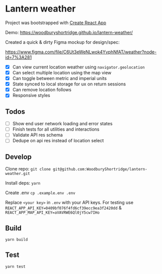 # Lantern weather

Project was bootstrapped with [Create React App](https://github.com/facebook/create-react-app)

Demo: https://woodburyshortridge.github.io/lantern-weather/

Created a quick & dirty Figma mockup for design/spec:

https://www.figma.com/file/C6Ut3eWeNLwok4YvphNfAT/weather?node-id=7%3A281

- [X] Can view current location weather using `navigator.geolocation`
- [X] Can select multiple location using the map view
- [X] Can toggle between metric and imperial units
- [X] State synced to local storage for ux on return sessions
- [X] Can remove location follows
- [X] Responsive styles

## Todos

- [ ] Show end user network loading and error states
- [ ] Finish tests for all utilities and interactions
- [ ] Validate API res schema
- [ ] Dedupe on api res instead of location select

## Develop

Clone repo:
`git clone git@github.com:WoodburyShortridge/lantern-weather.git`

Install deps:
`yarn`

Create .env
`cp .example.env .env`

Replace `<your key>` in `.env` with your API keys. For testing use `REACT_APP_API_KEY=0409bf076f4fd6cf39ecc9ea3f2420dd` & `REACT_APP_MAP_API_KEY=aVAVRWE6Ql0jY5cw7IHo`

## Build

`yarn build`

## Test

`yarn test`




